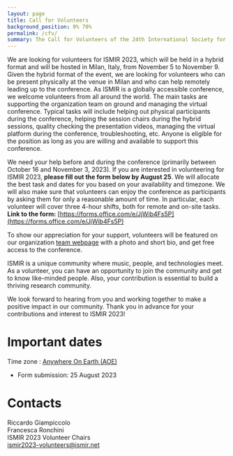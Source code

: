 ```yaml
---
layout: page
title: Call for Volunteers
background_position: 0% 70%
permalink: /cfv/
summary: The Call for Volunteers of the 24th International Society for Music Information Retrieval Conference
---
```


We are looking for volunteers for ISMIR 2023, which will be held in a hybrid format and will be hosted in Milan, Italy, from November 5 to November 9. Given the hybrid format of the event, we are looking for volunteers who can be present physically at the venue in Milan and who can help remotely leading up to the conference. As ISMIR is a globally accessible conference, we welcome volunteers from all around the world. The main tasks are supporting the organization team on ground and managing the virtual conference. Typical tasks will include helping out physical participants during the conference, helping the session chairs during the hybrid sessions, quality checking the presentation videos, managing the virtual platform during the conference, troubleshooting, etc. Anyone is eligible for the position as long as you are willing and available to support this conference.

We need your help before and during the conference (primarily between October 16 and November 3, 2023). If you are interested in volunteering for ISMIR 2023, **please fill out the form below by August 25**. We will allocate the best task and dates for you based on your availability and timezone. We will also make sure that volunteers can enjoy the conference as participants by asking them for only a reasonable amount of time. In particular, each volunteer will cover three 4-hour shifts, both for remote and on-site tasks.
**Link to the form:** [https://forms.office.com/e/JjWib4Fs5P](https://forms.office.com/e/JjWib4Fs5P)

To show our appreciation for your support, volunteers will be featured on our organization [team webpage](https://ismir2023.ismir.net/team) with a photo and short bio, and get free access to the conference.

ISMIR is a unique community where music, people, and technologies meet. As a volunteer, you can have an opportunity to join the community and get to know like-minded people. Also, your contribution is essential to build a thriving research community.

We look forward to hearing from you and working together to make a positive impact in our community. Thank you in advance for your contributions and interest to ISMIR 2023!

# Important dates

Time zone : [Anywhere On Earth (AOE)](https://www.timeanddate.com/time/zones/aoe)
- Form submission: 25 August 2023

# Contacts

Riccardo Giampiccolo\
Francesca Ronchini\
ISMIR 2023 Volunteer Chairs\
[ismir2023-volunteers@ismir.net](ismir2023-volunteers@ismir.net)
